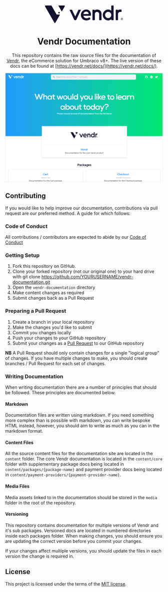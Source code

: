 <div align="center">

<a href="https://vendr.net" target="_blank"><img src="assets/vendr.png" alt="Vendr" width="250"/></a>

# Vendr Documentation

This repository contains the raw source files for the documentation of [Vendr](https://vendr.net), the eCommerce solution for Umbraco v8+.
The live version of these docs can be found at [https://vendr.net/docs/](https://vendr.net/docs/).

</div>

<a href="https://vendr.net/docs/" target="_blank">
    <img src="assets/vendr-docs-home.png?v=1" alt="Screenshot" style />
</a>

## Contributing

If you would like to help improve our documentation, contributions via pull request are our preferred method. A guide for which follows:

### Code of Conduct

All contributions / contributors are expected to abide by our [Code of Conduct](https://www.contributor-covenant.org/version/1/1/0/code-of-conduct.html)

### Getting Setup

1. Fork this repository on GitHub.
2. Clone your forked repository (not our original one) to your hard drive with git clone https://github.com/YOURUSERNAME/vendr-documentation.git
3. Open the `vendr-documentation` directory
4. Make content changes as required
5. Submit changes back as a Pull Request

### Preparing a Pull Request

1. Create a branch in your local repository
2. Make the changes you'd like to submit
3. Commit you changes locally
4. Push your changes to your GitHub repository
5. Submit your changes as a [Pull Request](https://help.github.com/articles/creating-a-pull-request/) to our GitHub repository

**NB** A Pull Request should only contain changes for a single "logical group" of changes. If you have multiple changes to make, you should create branches / Pull Request for each set of changes.

### Writing Documentation

When writing documentation there are a number of principles that should be followed. These principles are documented below.

#### Markdown

Documentation files are written using markdown. If you need something more complex than is possible with markdown, you can write bespoke HTML instead, however, you should aim to write as much as you can in the markdown format.

#### Content Files

All the source content files for the documentation site are located in the `content` folder. The core Vendr documentation is located in the `content/core` folder with supplementary package docs being located in `content/packages/{package-name}` and payment provider docs being located in `content/payment-providers/{payment-provider-name}`.

#### Media Files

Media assets linked to in the documentation should be stored in the `media` folder in the root of the repository.

#### Versioning

This repository contains documentation for multiple versions of Vendr and it's sub packages. Versioned docs are located in numbered directories inside each packages folder. When making changes, you should ensure you are updating the correct version before you commit your changes. 

If your changes affect multiple versions, you should update the files in each version the change is required in.

## License

This project is licensed under the terms of the [MIT license](LICENSE.md).
